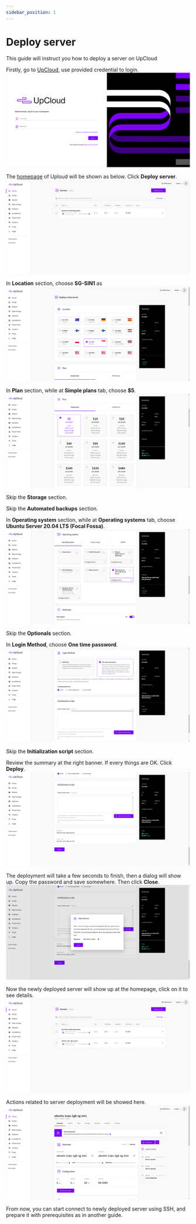 ```yaml
---
sidebar_position: 1
---
```


# Deploy server

This guide will instruct you how to deploy a server on UpCloud

Firstly, go to [UpCloud](https://hub.upcloud.com/login), use provided credential to login.
![deploy-server-01](./assets/deploy-server-01.png)

The [homepage](https://hub.upcloud.com/) of Uploud will be shown as below. Click **Deploy server**.
![deploy-server-02](./assets/deploy-server-02.png)

In **Location** section, choose **SG-SIN1** as
![deploy-server-03](./assets/deploy-server-03.png)

In **Plan** section, while at **Simple plans** tab, choose **$5**.
![deploy-server-04](./assets/deploy-server-04.png)

Skip the **Storage** section.

Skip the **Automated backups** section.

In **Operating system** section, while at **Operating systems** tab, choose **Ubuntu Server 20.04 LTS (Focal Fossa)**.
![deploy-server-05](./assets/deploy-server-05.png)

Skip the **Optionals** section.

In **Login Method**, choose **One time password**.
![deploy-server-06](./assets/deploy-server-06.png)

Skip the **Initialization script** section.

Review the summary at the right banner. If every things are OK. Click **Deploy**.
![deploy-server-07](./assets/deploy-server-07.png)

The deployment will take a few seconds to finish, then a dialog will show up. Copy the password and save somewhere. Then click **Close**.
![deploy-server-08](./assets/deploy-server-08.png)

Now the newly deployed server will show up at the homepage, click on it to see details.
![deploy-server-09](./assets/deploy-server-09.png)

Actions related to server deployment will be showed here.
![deploy-server-10](./assets/deploy-server-10.png)

From now, you can start connect to newly deployed server using SSH, and prepare it with prerequisites as in another guide.
